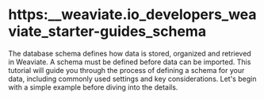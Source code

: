 # https:\_\_weaviate.io_developers_weaviate_starter-guides_schema

The database schema defines how data is stored, organized and retrieved in Weaviate. A schema must be defined before data can be imported. This tutorial will guide you through the process of defining a schema for your data, including commonly used settings and key considerations. Let's begin with a simple example before diving into the details.
